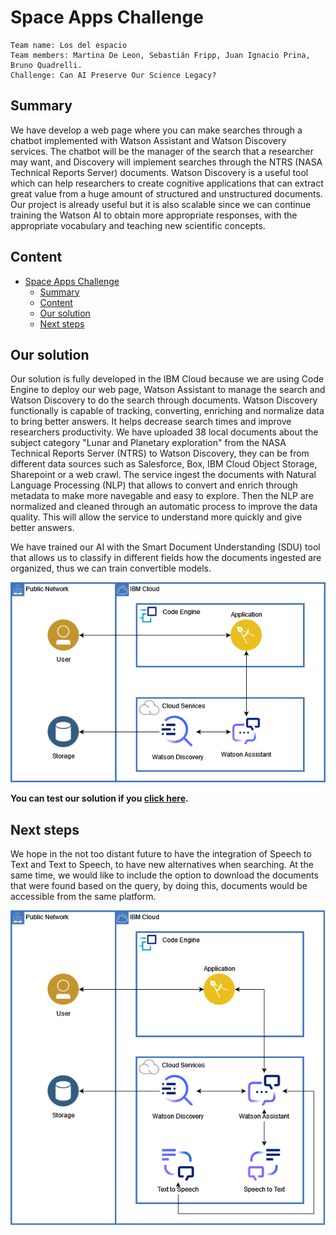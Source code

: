 # Space Apps Challenge

    Team name: Los del espacio
    Team members: Martina De Leon, Sebastián Fripp, Juan Ignacio Prina, Bruno Quadrelli.
    Challenge: Can AI Preserve Our Science Legacy?

## Summary

We have develop a web page where you can make searches through a chatbot implemented with Watson Assistant and Watson Discovery services. The chatbot will be the manager of the search that a researcher may want, and Discovery will implement searches through the NTRS (NASA Technical Reports Server) documents. Watson Discovery is a useful tool which can help researchers to create cognitive applications that can extract great value from a huge amount of structured and unstructured documents. Our project is already useful but it is also scalable since we can continue training the Watson AI to obtain more appropriate responses, with the appropriate vocabulary and teaching new scientific concepts.

## Content

- [Space Apps Challenge](#space-apps-challenge)
  - [Summary](#summary)
  - [Content](#content)
  - [Our solution](#our-solution)
  - [Next steps](#next-steps)

## Our solution

Our solution is fully developed in the IBM Cloud because we are using Code Engine to deploy our web page, Watson Assistant to manage the search and Watson Discovery to do the search through documents. Watson Discovery functionally is capable of tracking, converting, enriching and normalize data to bring better answers. It helps decrease search times and improve researchers productivity. We have uploaded 38 local documents about the subject category "Lunar and Planetary exploration" from the NASA Technical Reports Server (NTRS) to Watson Discovery, they can be from different data sources such as Salesforce, Box, IBM Cloud Object Storage, Sharepoint or a web crawl. The service ingest the documents with Natural Language Processing (NLP) that allows to convert and enrich through metadata to make more navegable and easy to explore. Then the NLP are normalized and cleaned through an automatic process to improve the data quality. This will allow the service to understand more quickly and give better answers.

We have trained our AI with the Smart Document Understanding (SDU) tool that allows us to classify in different fields how the documents ingested are organized, thus we can train convertible models.

![](imgs/Architecture.png)

**You can test our solution if you [click here](https://nasa-challenge-app.oo3t70jm3ew.us-south.codeengine.appdomain.cloud).**

## Next steps

We hope in the not too distant future to have the integration of Speech to Text and Text to Speech, to have new alternatives when searching.
At the same time, we would like to include the option to download the documents that were found based on the query, by doing this, documents would be accessible from the same platform.

![](imgs/NextStepsArchitecture.png)